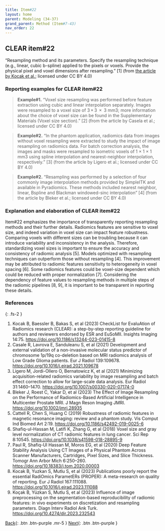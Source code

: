 ```yaml
---
title: Item#22
layout: home
parent: Modeling (34-37)
grand_parent: Method (Item#7-43)
nav_order: 22
---
```


## CLEAR item#22


“Resampling method and its parameters. Specify the resampling technique (e.g., linear, cubic b-spline) applied to the pixels or voxels. Provide the physical pixel and voxel dimensions after resampling.” [1] (from [the article by Kocak et al.](https://insightsimaging.springeropen.com/articles/10.1186/s13244-023-01415-8); licensed under CC BY 4.0)


### Reporting examples for CLEAR item#22

> **Example#1.** “Voxel size resampling was performed before feature extraction using cubic and linear interpolation separately. Images were resampled to a voxel size of 3 × 3  ×  3 mm3; more information about the choice of voxel size can be found in the Supplementary Materials (Voxel size section).” [2] (from the article by Casela et al.; licensed under CC BY 4.0)

> **Example#2.** “In the phantom application, radiomics data from images without voxel resampling were extracted to study the impact of image resampling on radiomics data. For batch correction analysis, the images and masks were resampled to isometric voxels of 1 × 1 × 1 mm3 using spline interpolation and nearest-neighbor interpolation, respectively.” [3] (from the article by Ligero et al.; licensed under CC BY 4.0)

> **Example#2.** “Resampling was performed by a selection of four commonly image interpolation methods provided by SimpleITK and available in Pyradiomics. These methods included nearest neighbor, linear, Bspline and Blackman windowed-sinc interpolation” [4] (from the article by Bleker et al.; licensed under CC BY 4.0)

### Explanation and elaboration of CLEAR item#22

Item#22 emphasizes the importance of transparently reporting resampling methods and their further details. Radiomics features are sensitive to voxel size, and indeed variation in voxel size can impact feature robustness. Comparing voxels with different sizes can be troubling because it can introduce variability and inconsistency in the analysis. Therefore, standardizing voxel sizes is important to ensure the accuracy and consistency of radiomic analysis [5]. Models optimized with resampling techniques can outperform those without resampling [4]. This improvement may be attributed to  radiomic features sensitivity to heterogeneity in voxel spacing [6]. Some radiomics features could be voxel-size dependent which could be reduced with proper normalization [7]. Considering the dependency of feature values to resampling methods in multiple steps of the radiomic pipelines [8, 9], it is important to be transparent in reporting these details.   

### References

{: .fs-2 }

1. 	Kocak B, Baessler B, Bakas S, et al (2023) CheckList for EvaluAtion of Radiomics research (CLEAR): a step-by-step reporting guideline for authors and reviewers endorsed by ESR and EuSoMII. Insights Imaging 14:75. https://doi.org/10.1186/s13244-023-01415-8
2. 	Casale R, Lavrova E, Sanduleanu S, et al (2021) Development and external validation of a non-invasive molecular status predictor of chromosome 1p/19q co-deletion based on MRI radiomics analysis of Low Grade Glioma patients. Eur J Radiol 139:109678. https://doi.org/10.1016/j.ejrad.2021.109678
3. 	Ligero M, Jordi-Ollero O, Bernatowicz K, et al (2021) Minimizing acquisition-related radiomics variability by image resampling and batch effect correction to allow for large-scale data analysis. Eur Radiol 31:1460–1470. https://doi.org/10.1007/s00330-020-07174-0
4. 	Bleker J, Roest C, Yakar D, et al (2023) The Effect of Image Resampling on the Performance of Radiomics-Based Artificial Intelligence in Multicenter Prostate MRI. J Magn Reson Imaging JMRI. https://doi.org/10.1002/jmri.28935
5. 	Cattell R, Chen S, Huang C (2019) Robustness of radiomic features in magnetic resonance imaging: review and a phantom study. Vis Comput Ind Biomed Art 2:19. https://doi.org/10.1186/s42492-019-0025-6
6. 	Shafiq-ul-Hassan M, Latifi K, Zhang G, et al (2018) Voxel size and gray level normalization of CT radiomic features in lung cancer. Sci Rep 8:10545. https://doi.org/10.1038/s41598-018-28895-9
7. 	Paul R, Shafiq-Ul Hassan M, Moros EG, et al (2020) Deep Feature Stability Analysis Using CT Images of a Physical Phantom Across Scanner Manufacturers, Cartridges, Pixel Sizes, and Slice Thickness. Tomogr Ann Arbor Mich 6:250–260. https://doi.org/10.18383/j.tom.2020.00003
8. 	Kocak B, Yuzkan S, Mutlu S, et al (2023) Publications poorly report the essential RadiOmics ParametERs (PROPER): A meta-research on quality of reporting. Eur J Radiol 167:111088. https://doi.org/10.1016/j.ejrad.2023.111088
9. 	Koçak B, Yüzkan S, Mutlu S, et al (2023) Influence of image preprocessing on the segmentation-based reproducibility of radiomic features: in vivo experiments on discretization and resampling parameters. Diagn Interv Radiol Ank Turk. https://doi.org/10.4274/dir.2023.232543

[Back](https://radiomic.github.io/CLEAR-E3/docs/Item2.html){: .btn .btn-purple .mr-5 }
[Next](https://radiomic.github.io/CLEAR-E3/docs/Item4.html){: .btn .btn-purple   }
